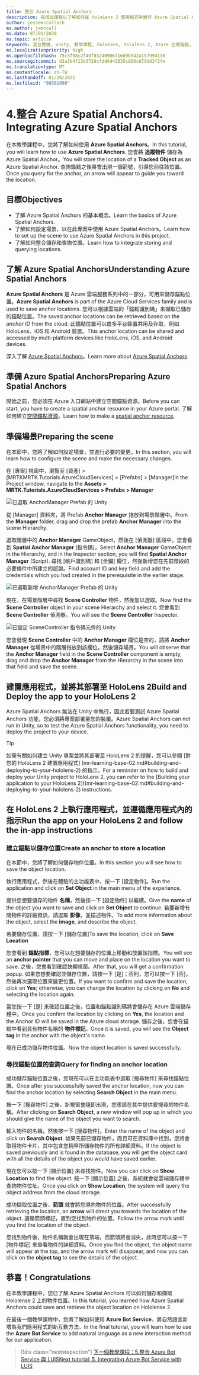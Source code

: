 ```yaml
---
title: 整合 Azure Spatial Anchors
description: 完成此課程以了解如何在 HoloLens 2 應用程式中實作 Azure Spatial Anchors。
author: jessemcculloch
ms.author: jemccull
ms.date: 07/01/2020
ms.topic: article
keywords: 混合實境, unity, 教學課程, hololens, hololens 2, Azure 空間錨點, azure 雲端服務, azure 自訂視覺, Windows 10
ms.localizationpriority: high
ms.openlocfilehash: 75c3f98c2f40f03240906716d9b942a157994130
ms.sourcegitcommit: d3a3b4f13b3728cfdd4d43035c806c0791d3f2fe
ms.translationtype: MT
ms.contentlocale: zh-TW
ms.lasthandoff: 01/20/2021
ms.locfileid: "98581890"
---
```

# <a name="4-integrating-azure-spatial-anchors"></a><span data-ttu-id="a9b17-104">4.整合 Azure Spatial Anchors</span><span class="sxs-lookup"><span data-stu-id="a9b17-104">4. Integrating Azure Spatial Anchors</span></span>

<span data-ttu-id="a9b17-105">在本教學課程中，您將了解如何使用 **Azure Spatial Anchors**。</span><span class="sxs-lookup"><span data-stu-id="a9b17-105">In this tutorial, you will learn how to use **Azure Spatial Anchors**.</span></span> <span data-ttu-id="a9b17-106">您會將 **追蹤物件** 儲存為 Azure Spatial Anchor。</span><span class="sxs-lookup"><span data-stu-id="a9b17-106">You will store the location of a **Tracked Object** as an Azure Spatial Anchor.</span></span> <span data-ttu-id="a9b17-107">查詢錨點之後將會出現一個箭號，引導您前往該位置。</span><span class="sxs-lookup"><span data-stu-id="a9b17-107">Once you query for the anchor, an arrow will appear to guide you toward the location.</span></span>

## <a name="objectives"></a><span data-ttu-id="a9b17-108">目標</span><span class="sxs-lookup"><span data-stu-id="a9b17-108">Objectives</span></span>

* <span data-ttu-id="a9b17-109">了解 Azure Spatial Anchors 的基本概念。</span><span class="sxs-lookup"><span data-stu-id="a9b17-109">Learn the basics of Azure Spatial Anchors.</span></span>
* <span data-ttu-id="a9b17-110">了解如何設定場景，以在此專案中使用 Azure Spatial Anchors。</span><span class="sxs-lookup"><span data-stu-id="a9b17-110">Learn how to set up the scene to use Azure Spatial Anchors in this project.</span></span>
* <span data-ttu-id="a9b17-111">了解如何整合儲存和查詢位置。</span><span class="sxs-lookup"><span data-stu-id="a9b17-111">Learn how to integrate storing and querying locations.</span></span>

## <a name="understanding-azure-spatial-anchors"></a><span data-ttu-id="a9b17-112">了解 Azure Spatial Anchors</span><span class="sxs-lookup"><span data-stu-id="a9b17-112">Understanding Azure Spatial Anchors</span></span>

 <span data-ttu-id="a9b17-113">**Azure Spatial Anchors** 是 Azure 雲端服務系列中的一部分，可用來儲存錨點位置。</span><span class="sxs-lookup"><span data-stu-id="a9b17-113">**Azure Spatial Anchors** is part of the Azure Cloud Services family and is used to save anchor locations.</span></span> <span data-ttu-id="a9b17-114">您可以根據雲端的「錨點識別碼」來擷取已儲存的錨點位置。</span><span class="sxs-lookup"><span data-stu-id="a9b17-114">The saved anchor locations can be retrieved based on the *anchor ID* from the cloud.</span></span> <span data-ttu-id="a9b17-115">此錨點位置可以由多平台裝置共用及存取，例如 HoloLens、iOS 和 Android 裝置。</span><span class="sxs-lookup"><span data-stu-id="a9b17-115">This anchor location can be shared and accessed by multi-platform devices like HoloLens, iOS, and Android devices.</span></span>

<span data-ttu-id="a9b17-116">深入了解 [Azure Spatial Anchors](/azure/spatial-anchors/overview)。</span><span class="sxs-lookup"><span data-stu-id="a9b17-116">Learn more about [Azure Spatial Anchors](/azure/spatial-anchors/overview).</span></span>

## <a name="preparing-azure-spatial-anchors"></a><span data-ttu-id="a9b17-117">準備 Azure Spatial Anchors</span><span class="sxs-lookup"><span data-stu-id="a9b17-117">Preparing Azure Spatial Anchors</span></span>

<span data-ttu-id="a9b17-118">開始之前，您必須在 Azure 入口網站中建立空間錨點資源。</span><span class="sxs-lookup"><span data-stu-id="a9b17-118">Before you can start, you have to create a spatial anchor resource in your Azure portal.</span></span>
<span data-ttu-id="a9b17-119">了解如何建立[空間錨點資源](/azure/spatial-anchors/quickstarts/get-started-hololens#create-a-spatial-anchors-resource)。</span><span class="sxs-lookup"><span data-stu-id="a9b17-119">Learn how to make a [spatial anchor resource](/azure/spatial-anchors/quickstarts/get-started-hololens#create-a-spatial-anchors-resource).</span></span>

## <a name="preparing-the-scene"></a><span data-ttu-id="a9b17-120">準備場景</span><span class="sxs-lookup"><span data-stu-id="a9b17-120">Preparing the scene</span></span>

<span data-ttu-id="a9b17-121">在本節中，您將了解如何設定場景，並進行必要的變更。</span><span class="sxs-lookup"><span data-stu-id="a9b17-121">In this section, you will learn how to configure the scene and make the necessary changes.</span></span>

<span data-ttu-id="a9b17-122">在 [專案] 視窗中，瀏覽至 [資產] > [MRTKMRTK.Tutorials.AzureCloudServices] > [Prefabs] > [Manager]</span><span class="sxs-lookup"><span data-stu-id="a9b17-122">In the Project window, navigate to the **Assets > MRTK.Tutorials.AzureCloudServices > Prefabs > Manager**</span></span>

![已選取 AnchorManager Prefab 的 Unity](images/mr-learning-azure/tutorial4-section1-step1-1.png)

<span data-ttu-id="a9b17-124">從 [Manager] 資料夾，將 Prefab **Anchor Manager** 拖放到場景階層中。</span><span class="sxs-lookup"><span data-stu-id="a9b17-124">From the **Manager** folder, drag and drop the prefab **Anchor Manager** into the scene Hierarchy.</span></span>

<span data-ttu-id="a9b17-125">選取階層中的 **Anchor Manager** GameObject，然後在 [偵測器] 區段中，您會看到 **Spatial Anchor Manager** (指令碼)。</span><span class="sxs-lookup"><span data-stu-id="a9b17-125">Select **Anchor Manager** GameObject in the Hierarchy, and in the Inspector section, you will find **Spatial Anchor Manager** (Script).</span></span> <span data-ttu-id="a9b17-126">尋找 [帳戶識別碼] 和 [金鑰] 欄位，然後新增您在先前階段的必要條件中所建立的認證。</span><span class="sxs-lookup"><span data-stu-id="a9b17-126">Find account ID and key field and add the credentials which you had created in the prerequisite in the earlier stage.</span></span>

![已選取新增 AnchorManager Prefab 的 Unity](images/mr-learning-azure/tutorial4-section1-step2-1.png)

<span data-ttu-id="a9b17-128">現在，在場景階層中尋找 **Scene Controller** 物件，然後加以選取。</span><span class="sxs-lookup"><span data-stu-id="a9b17-128">Now find the **Scene Controller** object in your scene Hierarchy and select it.</span></span> <span data-ttu-id="a9b17-129">您會看到 **Scene Controller** 偵測器。</span><span class="sxs-lookup"><span data-stu-id="a9b17-129">You will see the **Scene Controller** Inspector.</span></span>

![已設定 SceneController 指令碼元件的 Unity](images/mr-learning-azure/tutorial4-section1-step3-1.png)

<span data-ttu-id="a9b17-131">您會發現 **Scene Controller** 中的 **Anchor Manager** 欄位是空的，請將 **Anchor Manager** 從場景中的階層拖放到該欄位，然後儲存場景。</span><span class="sxs-lookup"><span data-stu-id="a9b17-131">You will observe that the **Anchor Manager** field in the **Scene Controller** component is empty, drag and drop the **Anchor Manager** from the Hierarchy in the scene into that field and save the scene.</span></span>

## <a name="build-and-deploy-the-app-to-your-hololens-2"></a><span data-ttu-id="a9b17-132">建置應用程式，並將其部署至 HoloLens 2</span><span class="sxs-lookup"><span data-stu-id="a9b17-132">Build and Deploy the app to your HoloLens 2</span></span>

<span data-ttu-id="a9b17-133">Azure Spatial Anchors 無法在 Unity 中執行，因此若要測試 Azure Spatial Anchors 功能，您必須將專案部署至您的裝置。</span><span class="sxs-lookup"><span data-stu-id="a9b17-133">Azure Spatial Anchors can not run in Unity, so to test the Azure Spatial Anchors functionality, you need to deploy the project to your device.</span></span>

> [!TIP]
> <span data-ttu-id="a9b17-134">如需有關如何建立 Unity 專案並將其部署至 HoloLens 2 的提醒，您可以參閱 [對您的 HoloLens 2 建置應用程式] (mr-learning-base-02.md#building-and-deploying-to-your-hololens-2) 的指示。</span><span class="sxs-lookup"><span data-stu-id="a9b17-134">For a reminder on how to build and deploy your Unity project to HoloLens 2, you can refer to the [Building your application to your HoloLens 2]((mr-learning-base-02.md#building-and-deploying-to-your-hololens-2) instructions.</span></span>

## <a name="run-the-app-on-your-hololens-2-and-follow-the-in-app-instructions"></a><span data-ttu-id="a9b17-135">在 HoloLens 2 上執行應用程式，並遵循應用程式內的指示</span><span class="sxs-lookup"><span data-stu-id="a9b17-135">Run the app on your HoloLens 2 and follow the in-app instructions</span></span>

### <a name="create-an-anchor-to-store-a-location"></a><span data-ttu-id="a9b17-136">建立錨點以儲存位置</span><span class="sxs-lookup"><span data-stu-id="a9b17-136">Create an anchor to store a location</span></span>

<span data-ttu-id="a9b17-137">在本節中，您將了解如何儲存物件位置。</span><span class="sxs-lookup"><span data-stu-id="a9b17-137">In this section you will see how to save the object location.</span></span>

<span data-ttu-id="a9b17-138">執行應用程式，然後在體驗的主功能表中，按一下 [設定物件]。</span><span class="sxs-lookup"><span data-stu-id="a9b17-138">Run the application and click on **Set Object** in the main menu of the experience.</span></span>

<span data-ttu-id="a9b17-139">提供您想要儲存的物件 **名稱**，然後按一下 [設定物件] 以繼續。</span><span class="sxs-lookup"><span data-stu-id="a9b17-139">Give the **name** of the object you want to save and click on **Set Object** to continue.</span></span> <span data-ttu-id="a9b17-140">若要新增有關物件的詳細資訊，請選取 **影像**，並描述物件。</span><span class="sxs-lookup"><span data-stu-id="a9b17-140">To add more information about the object, select the **image**, and describe the object.</span></span>

<span data-ttu-id="a9b17-141">若要儲存位置，請按一下 [儲存位置]</span><span class="sxs-lookup"><span data-stu-id="a9b17-141">To save the location, click on **Save Location**</span></span>

<span data-ttu-id="a9b17-142">您會看到 **錨點指標**，您可以在想要儲存的位置上移動和放置該指標。</span><span class="sxs-lookup"><span data-stu-id="a9b17-142">You will see an **anchor pointer** that you can move and place on the location you want to save.</span></span> <span data-ttu-id="a9b17-143">之後，您會看到確認快顯視窗。</span><span class="sxs-lookup"><span data-stu-id="a9b17-143">After that, you will get a confirmation popup.</span></span> <span data-ttu-id="a9b17-144">如果您想要確認並儲存位置，請按一下 [是]；否則，您可以按一下 [否]，然後再次選取位置來變更位置。</span><span class="sxs-lookup"><span data-stu-id="a9b17-144">If you want to confirm and save the location, click on **Yes**; otherwise, you can change the location by clicking on **No** and selecting the location again.</span></span>

<span data-ttu-id="a9b17-145">當您按一下 [是] 來確認位置之後，位置和錨點識別碼將會儲存在 Azure 雲端儲存體中。</span><span class="sxs-lookup"><span data-stu-id="a9b17-145">Once you confirm the location by clicking on **Yes**, the location and the Anchor ID will be saved in the Azure cloud storage.</span></span> <span data-ttu-id="a9b17-146">儲存之後，您會在錨點中看到具有物件名稱的 **物件標記**。</span><span class="sxs-lookup"><span data-stu-id="a9b17-146">Once it is saved, you will see the **Object tag**  in the anchor with the object's name.</span></span>

<span data-ttu-id="a9b17-147">現在已成功儲存物件位置。</span><span class="sxs-lookup"><span data-stu-id="a9b17-147">Now the object location is saved successfully.</span></span>

### <a name="query-for-finding-an-anchor-location"></a><span data-ttu-id="a9b17-148">尋找錨點位置的查詢</span><span class="sxs-lookup"><span data-stu-id="a9b17-148">Query for finding an anchor location</span></span>

<span data-ttu-id="a9b17-149">成功儲存錨點位置之後，您現在可以在主功能表中選取 [搜尋物件] 來尋找錨點位置。</span><span class="sxs-lookup"><span data-stu-id="a9b17-149">Once after you successfully saved the anchor location, now you can find the anchor location by selecting **Search Object** in the main menu.</span></span>

<span data-ttu-id="a9b17-150">按一下 [搜尋物件] 之後，新視窗會隨即出現，您應該在其中提供要搜尋的物件名稱。</span><span class="sxs-lookup"><span data-stu-id="a9b17-150">After clicking on **Search Object**, a new window will pop up in which you should give the name of the object you want to search.</span></span>

<span data-ttu-id="a9b17-151">輸入物件的名稱，然後按一下 [搜尋物件]。</span><span class="sxs-lookup"><span data-stu-id="a9b17-151">Enter the name of the object and click on **Search Object**.</span></span> <span data-ttu-id="a9b17-152">如果先前已儲存物件，而且可在資料庫中找到，您將會取得物件卡片，其中包含您稍早所儲存物件的所有詳細資料。</span><span class="sxs-lookup"><span data-stu-id="a9b17-152">If the object is saved previously and is found in the database, you will get the object card with all the details of the object you would have saved earlier.</span></span>

<span data-ttu-id="a9b17-153">現在您可以按一下 [顯示位置] 來尋找物件。</span><span class="sxs-lookup"><span data-stu-id="a9b17-153">Now you can click on **Show Location** to find the object.</span></span> <span data-ttu-id="a9b17-154">按一下 [顯示位置] 之後，系統就會從雲端儲存體中查詢物件位址。</span><span class="sxs-lookup"><span data-stu-id="a9b17-154">Once you click on **Show Location**, the system will query the object address from the cloud storage.</span></span>

<span data-ttu-id="a9b17-155">成功擷取位置之後，**箭頭** 就會將您導向物件的位置。</span><span class="sxs-lookup"><span data-stu-id="a9b17-155">After successfully retrieving the location, an **arrow** will direct you towards the location of the object.</span></span> <span data-ttu-id="a9b17-156">遵循箭頭標記，直到您找到物件的位置。</span><span class="sxs-lookup"><span data-stu-id="a9b17-156">Follow the arrow mark until you find the location of the object.</span></span>

<span data-ttu-id="a9b17-157">您找到物件後，物件名稱就會出現在頂端，而箭頭將會消失，此時您可以按一下 [物件標記] 來查看物件的詳細資料。</span><span class="sxs-lookup"><span data-stu-id="a9b17-157">Once you find the object, the object name will appear at the top, and the arrow mark will disappear, and now you can click on the **object tag** to see the details of the object.</span></span>

## <a name="congratulations"></a><span data-ttu-id="a9b17-158">恭喜！</span><span class="sxs-lookup"><span data-stu-id="a9b17-158">Congratulations</span></span>

<span data-ttu-id="a9b17-159">在本教學課程中，您已了解 Azure Spatial Anchors 可以如何儲存和擷取 Hololense 2 上的物件位置。</span><span class="sxs-lookup"><span data-stu-id="a9b17-159">In this tutorial, you learned how Azure Spatial Anchors could save and retrieve the object location on Hololense 2.</span></span>

<span data-ttu-id="a9b17-160">在最後一個教學課程中，您將了解如何使用 **Azure Bot Service**，將自然語言新增為我們應用程式的新互動方法。</span><span class="sxs-lookup"><span data-stu-id="a9b17-160">In the final tutorial, you will learn how to use the **Azure Bot Service** to add natural language as a new interaction method for our application.</span></span>

> [!div class="nextstepaction"]
> [<span data-ttu-id="a9b17-161">下一個教學課程：5.整合 Azure Bot Service 與 LUIS</span><span class="sxs-lookup"><span data-stu-id="a9b17-161">Next tutorial: 5. Integrating Azure Bot Service with LUIS</span></span>](mr-learning-azure-05.md)